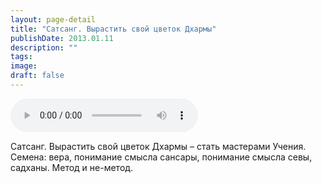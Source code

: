 ```yaml
---
layout: page-detail
title: "Сатсанг. Вырастить свой цветок Дхармы"
publishDate: 2013.01.11
description: ""
tags:
image:
draft: false
---
```


<audio title="2013.01.11 - Сатсанг. Вырастить свой цветок Дхармы.mp3" src="/upload/iblock/b25/b25b5b083f06ef13ec5914a15be1c598.mp3" controls=""></audio>

 Сатсанг. Вырастить свой цветок Дхармы – стать мастерами Учения.  
Семена: вера, понимание смысла сансары, понимание смысла севы, садханы. Метод и не-метод. 

  
